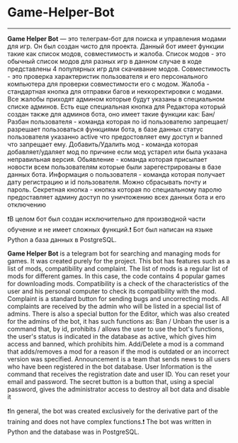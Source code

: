 # Game-Helper-Bot
---------------------------------------------------------------------------------------------------------------------------------------------------------------------------------------------------------------------
**Game Helper Bot** — это телеграм-бот для поиска и управления модами для игр. Он был создан чисто для проекта. Данный бот имеет функции такие как список модов, совместимость и жалоба.
Список модов - это обычный список модов для разных игр в данном случае в коде представлены 4 популярных игр для скачивание модов.
Совместимость - это проверка характеристик пользователя и его персонального компьютера для проверки совместимости его с модом.
Жалоба - стандартная кнопка для отправки багов и неккоректировки с модами. Все жалобы приходят админом которые будут указаны в специальном списке админов.
Есть еще специальная кнопка для Редактора который создан также для админов бота, оно имеет такие функции как:
Бан/Разбан пользователя - команда которая по id пользователю запрещает/разрешает пользоваться функциями бота, в базе данных статус пользователя указанно active что предостовляет ему доступ и banned что запрещает ему.
Добавить/Удалить мод - команда которая добавляет/удаляет мод по причине если мод устарел или была указана неправильная версия.
Обьявление - команда которая присылает новости всем пользователям которые были зарегестрированы в базе данных бота.
Информация о пользователя - команда которая получает дату регистрацию и id пользователя. Можно сбрасывать почту и пароль.
Секретная кнопка - кнопка которая по специальному паролю предоставляет админу доступ по уничтожению всех данных бота и его отключению

❗В целом бот был создан исключительно для производной части обучение и не имеет сложных функций.❗
Бот был написан на языке Python а база данных в PostgreSQL.

**Game Helper Bot** is a telegram bot for searching and managing mods for games. It was created purely for the project. This bot has features such as a list of mods, compatibility and complaint.
The list of mods is a regular list of mods for different games. In this case, the code contains 4 popular games for downloading mods.
Compatibility is a check of the characteristics of the user and his personal computer to check its compatibility with the mod.
Complaint is a standard button for sending bugs and uncorrecting mods. All complaints are received by the admin who will be listed in a special list of admins.
There is also a special button for the Editor, which was also created for the admins of the bot, it has such functions as:
Ban / Unban the user is a command that, by id, prohibits / allows the user to use the bot's functions, the user's status is indicated in the database as active, which gives him access and banned, which prohibits him.
Add/Delete a mod is a command that adds/removes a mod for a reason if the mod is outdated or an incorrect version was specified.
Announcement is a team that sends news to all users who have been registered in the bot database.
User Information is the command that receives the registration date and user ID. You can reset your email and password.
The secret button is a button that, using a special password, gives the administrator access to destroy all bot data and disable it

❗In general, the bot was created exclusively for the derivative part of the training and does not have complex functions.❗
The bot was written in Python and the database was in PostgreSQL.
